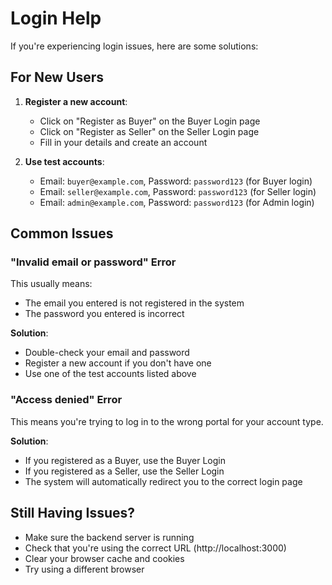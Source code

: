 # Login Help

If you're experiencing login issues, here are some solutions:

## For New Users

1. **Register a new account**:
   - Click on "Register as Buyer" on the Buyer Login page
   - Click on "Register as Seller" on the Seller Login page
   - Fill in your details and create an account

2. **Use test accounts**:
   - Email: `buyer@example.com`, Password: `password123` (for Buyer login)
   - Email: `seller@example.com`, Password: `password123` (for Seller login)
   - Email: `admin@example.com`, Password: `password123` (for Admin login)

## Common Issues

### "Invalid email or password" Error

This usually means:
- The email you entered is not registered in the system
- The password you entered is incorrect

**Solution**: 
- Double-check your email and password
- Register a new account if you don't have one
- Use one of the test accounts listed above

### "Access denied" Error

This means you're trying to log in to the wrong portal for your account type.

**Solution**:
- If you registered as a Buyer, use the Buyer Login
- If you registered as a Seller, use the Seller Login
- The system will automatically redirect you to the correct login page

## Still Having Issues?

- Make sure the backend server is running
- Check that you're using the correct URL (http://localhost:3000)
- Clear your browser cache and cookies
- Try using a different browser